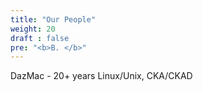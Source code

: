 ```yaml
---
title: "Our People"
weight: 20
draft : false
pre: "<b>B. </b>"
---
```


DazMac - 20+ years Linux/Unix, CKA/CKAD


